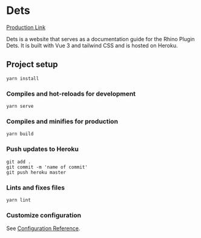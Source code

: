 # Dets

[Production Link](https://detsbysoph.herokuapp.com/)

Dets is a website that serves as a documentation guide for the Rhino Plugin Dets. 
It is built with Vue 3 and tailwind CSS and is hosted on Heroku.

## Project setup
```
yarn install
```

### Compiles and hot-reloads for development
```
yarn serve
```

### Compiles and minifies for production
```
yarn build

```
### Push updates to Heroku
```
git add .
git commit -m 'name of commit'
git push heroku master

```
### Lints and fixes files
```
yarn lint
```

### Customize configuration
See [Configuration Reference](https://cli.vuejs.org/config/).
